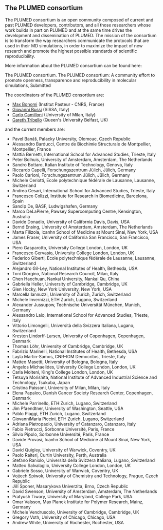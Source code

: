 The PLUMED consortium
-----------------------------
The PLUMED consortium is an open community composed of current and past PLUMED developers, contributors, 
and all those researchers whose work builds in part on PLUMED and at the same time drives 
the development and dissemination of PLUMED.
The mission of the consortium is to transform the way researchers communicate the 
protocols that are used in their MD simulations, in order to maximize the impact of 
new research and promote the highest possible standards of scientific reproducibility. 

More information about the PLUMED consortium can be found here:

The PLUMED consortium.
The PLUMED consortium: A community effort to promote openness, transparence and reproducibility in molecular simulations, Submitted

The coordinators of the PLUMED consortium are:

* [Max Bonomi](https://research.pasteur.fr/en/member/massimiliano-bonomi/) (Institut Pasteur - CNRS, France) 
* [Giovanni Bussi](http://people.sissa.it/%7Ebussi) (SISSA, Italy)
* [Carlo Camilloni](http://sites.unimi.it/camilloni) (University of Milan, Italy)
* [Gareth Tribello](http://titus.phy.qub.ac.uk/members/gareth/) (Queen's University Belfast, UK)

and the current members are:

* Pavel Banáš, Palacky University, Olomouc, Czech Republic 
* Alessandro Barducci, Centre de Biochimie Structurale de Montpellier, Montpellier, France
* Mattia Bernetti, International School for Advanced Studies, Trieste, Italy
* Peter Bolhuis, University of Amsterdam, Amsterdam, The Netherlands
* Sandro Bottaro, Italian Institute of Technology, Genova, Italy
* Riccardo Capelli, Forschungszentrum Jülich, Jülich, Germany
* Paolo Carloni, Forschungszentrum Jülich, Jülich, Germany
* Michele Ceriotti, Ecole polytechnique fédérale de Lausanne, Lausanne, Switzerland
* Andrea Cesari, International School for Advanced Studies, Trieste, Italy
* Francesco Colizzi, Institute for Research in Biomedicine, Barcelona, Spain
* Sandip De, BASF, Ludwigshafen, Germany
* Marco DeLaPierre, Pawsey Supercomputing Centre, Kensington, Australia
* Davide Donadio, University of California Davis, Davis, USA
* Bernd Ensing, University of Amsterdam, Amsterdam, The Netherlands
* Marta Filizola, Icanhn School of Medicine at Mount Sinai, New York, USA
* James Fraser, University of California San Francisco, San Francisco, USA
* Piero Gasparotto, University College London, London, UK
* Francesco Gervasio, University College London, London, UK
* Federico Giberti, Ecole polytechnique fédérale de Lausanne, Lausanne, Switzerland
* Alejandro Gil-Ley, National Institutes of Health, Bethesda, USA 
* Toni Giorgino, National Research Council, Milan, Italy
* Chen Haochuan, Nankai University, Nankai Qu, China
* Gabriella Heller, University of Cambridge, Cambridge, UK
* Glen Hocky, New York University, New York, USA
* Marcella Iannuzzi, University of Zurich, Zurich, Switzerland
* Michele Invernizzi, ETH Zurich, Lugano, Switzerland
* Alexander Jussupow, Technische Universität München, Munich, Germany
* Alessandro Laio, International School for Advanced Studies, Trieste, Italy
* Vittorio Limongelli, Università della Svizzera Italiana, Lugano, Switzerland
* Kresten Lindorff-Larsen, University of Copenhagen, Copenhagen, Denmark
* Thomas Löhr, University of Cambridge, Cambridge, UK
* Fabrizio Marinelli, National Institutes of Health, Bethesda, USA
* Layla Martin-Samos, CNR-IOM Democritos, Trieste, Italy
* Matteo Masetti, University of Bologna, Bologna, Italy
* Angelos Michaelides, University College London, London, UK
* Carla Molteni, King's College London, London, UK
* Tetsuya Morishita, National Institute of Advanced Industrial Science and Technology, Tsukuba, Japan 
* Cristina Paissoni, University of Milan, Milan, Italy 
* Elena Papaleo, Danish Cancer Society Research Center, Copenhagen, Denmark
* Michele Parrinello, ETH Zurich, Lugano, Switzerland
* Jim Pfaendtner, University of Washington, Seattle, USA
* Pablo Piaggi, ETH Zurich, Lugano, Switzerland
* GiovanniMaria Piccini, ETH Zurich, Lugano, Switzerland
* Adriana Pietropaolo, University of Catanzaro, Catanzaro, Italy
* Fabio Pietrucci, Sorbonne Université, Paris, France
* Silvio Pipolo, Sorbonne Université, Paris, France
* Davide Provasi, Icanhn School of Medicine at Mount Sinai, New York, USA
* David Quigley, University of Warwick, Coventry, UK 
* Paolo Raiteri, Curtin University, Perth, Australia
* Stefano Raniolo, Università della Svizzera Italiana, Lugano, Switzerland
* Matteo Salvalaglio, University College London, London, UK
* Gabriele Sosso, University of Warwick, Coventry, UK
* Vojtech Spiwok, University of Chemistry and Technology, Prague, Czech Republic
* Jiří Šponer, Masarykova Univerzita, Brno, Czech Republic
* David Swenson, University of Amsterdam, Amsterdam, The Netherlands 
* Pratyush Tiwary, University of Maryland, College Park, USA
* Omar Valsson, Max Planck Institute for Polymer Research, Mainz, Germany
* Michele Vendruscolo, University of Cambridge, Cambridge, UK
* Gregory Voth, University of Chicago, Chicago, USA
* Andrew White, University of Rochester, Rochester, USA
